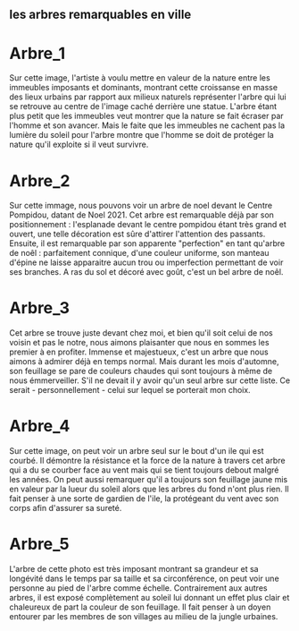 ## les arbres remarquables en ville

# Arbre_1

Sur cette image, l'artiste à voulu mettre en valeur de la nature entre les immeubles imposants et dominants, montrant cette croissanse en masse des lieux urbains par rapport aux milieux naturels représenter l'arbre qui lui se retrouve au centre de l'image caché derrière une statue. L'arbre étant plus petit que les immeubles veut montrer que la nature se fait écraser par l'homme et son avancer. Mais le faite que les immeubles ne cachent pas la lumière du soleil pour l'arbre montre que l'homme se doit de protéger la nature qu'il exploite si il veut survivre.

# Arbre_2

Sur cette immage, nous pouvons voir un arbre de noel devant le Centre Pompidou, datant de Noel 2021. Cet arbre est remarquable déjà par son positionnement : l'esplanade devant le centre pompidou étant très grand et ouvert, une telle décoration est sûre d'attirer l'attention des passants. Ensuite, il est remarquable par son apparente "perfection" en tant qu'arbre de noêl : parfaitement connique, d'une couleur uniforme, son manteau d'épine ne laisse apparaitre aucun trou ou imperfection permettant de voir ses branches. A ras du sol et décoré avec goût, c'est un bel arbre de noêl.

# Arbre_3

Cet arbre se trouve juste devant chez moi, et bien qu'il soit celui de nos voisin et pas le notre, nous aimons plaisanter que nous en sommes les premier à en profiter.
Immense et majestueux, c'est un arbre que nous aimons à admirer déjà en temps normal. Mais durant les mois d'automne, son feuillage se pare de couleurs chaudes qui sont toujours à même de nous émmerveiller. S'il ne devait il y avoir qu'un seul arbre sur cette liste. Ce serait - personnellement - celui sur lequel se porterait mon choix.

# Arbre_4

Sur cette image, on peut voir un arbre seul sur le bout d'un ile qui est courbé. Il démontre la résistance et la force de la nature à travers cet arbre qui a du se courber face au vent mais qui se tient toujours debout malgré les années. On peut aussi remarquer qu'il a toujours son feuillage jaune mis en valeur par la lueur du soleil alors que les arbres du fond n'ont plus rien. Il fait penser à une sorte de gardien de l'ile, la protégeant du vent avec son corps afin d'assurer sa sureté.

# Arbre_5

L'arbre de cette photo est très imposant montrant sa grandeur et sa longévité dans le temps par sa taille et sa circonférence, on peut voir une personne au pied de l'arbre comme échelle.
Contrairement aux autres arbres, il est exposé complètement au soleil lui donnant un effet plus clair et chaleureux de part la couleur de son feuillage. Il fait penser à un doyen entourer par les membres de son villages au milieu de la jungle urbaines.